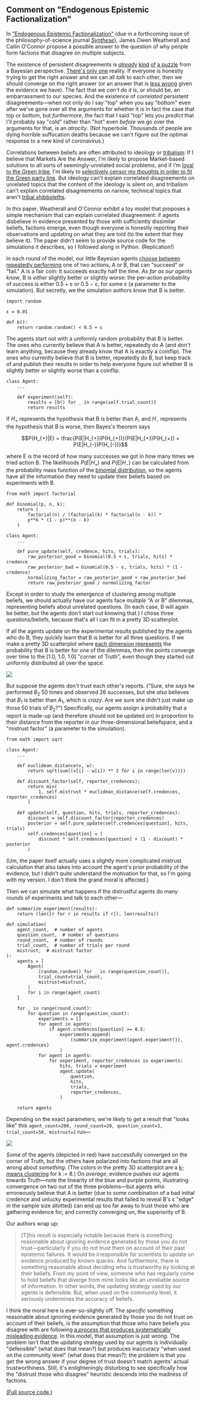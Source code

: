 ## Comment on "Endogenous Epistemic Factionalization"

In ["Endogenous Epistemic Factionalization"](https://arxiv.org/abs/1812.08131) (due in a forthcoming issue of the philosophy-of-science journal [_Synthese_](https://www.springer.com/journal/11229/)), James Owen Weatherall and Cailin O'Connor propose a possible answer to the question of why people form factions that disagree on multiple subjects.

The existence of persistent disagreements is [_already_](https://www.lesswrong.com/posts/NKECtGX4RZPd7SqYp/the-modesty-argument) [kind](https://www.lesswrong.com/posts/tKa9Lebyebf6a7P2o/the-rhythm-of-disagreement) [of](https://www.lesswrong.com/posts/gTTWRkSz474o7s4Dg/principles-of-disagreement) [a puzzle](https://ppe.mercatus.org/system/files/Are_Disagreements_Honest_-_WP.pdf) from a Bayesian perspective. [There's only one](https://genius.com/They-might-be-giants-one-everything-lyrics) reality. If everyone is honestly trying to get the right answer and we can all _talk_ to each other, then we should converge on the right answer (or an answer that is [less wrong](https://tvtropes.org/pmwiki/pmwiki.php/Main/TitleDrop) given the evidence we have). The fact that we _can't do it_ is, or should be, an embarrassment to our species. And the existence of _correlated_ persistent disagreements—when not only do I say "top" when you say "bottom" even after we've gone over all the arguments for whether it is in fact the case that top or bottom, but _furthermore_, the fact that I said "top" lets you _predict_ that I'll probably say "cold" rather than "hot" even _before_ we go over the arguments for that, is an _atrocity_. (Not hyperbole. Thousands of people are dying horrible suffocation deaths because we can't figure out the optimal response to a new kind of coronavirus.)

Correlations between beliefs are often attributed to ideology or [tribalism](https://slatestarcodex.com/2014/11/04/ethnic-tension-and-meaningless-arguments/): if I believe that Markets Are the Answer, I'm likely to propose Market-based solutions to all sorts of seemingly-unrelated social problems, and if I'm [loyal to the Green tribe](https://www.lesswrong.com/posts/6hfGNLf4Hg5DXqJCF/a-fable-of-science-and-politics), I'm likely to [selectively censor my thoughts in order to fit the Green party line](https://www.lesswrong.com/posts/DoPo4PDjgSySquHX8/heads-i-win-tails-never-heard-of-her-or-selective-reporting). But ideology can't explain correlated disagreements on unrelated topics that the content of the ideology is silent on, and tribalism can't explain correlated disagreements on narrow, technical topics that aren't [tribal shibboleths](https://slatestarcodex.com/2016/04/04/the-ideology-is-not-the-movement/).

In this paper, Weatherall and O'Connor exhibit a toy model that proposes a simple mechanism that can explain correlated disagreement: if agents disbelieve in evidence presented by those with sufficiently dissimilar beliefs, factions emerge, even though everyone is honestly reporting their observations and updating on what they are told (to the extent that they believe it). The paper didn't seem to provide source code for the simulations it describes, so I followed along in Python. (Replication!)

In each round of the model, our little Bayesian agents [choose between repeatedly performing](https://en.wikipedia.org/wiki/Multi-armed_bandit) one of two actions, A or B, that can "succeed" or "fail." A is a fair coin: it succeeds exactly half the time. _As far as our agents know_, B is _either_ slightly better or slightly worse: the per-action probability of success is either 0.5 + ɛ or 0.5 − ɛ, for some ɛ (a parameter to the simulation). But secretly, we the simulation authors know that B is better.

```
import random

ε = 0.01

def b():
    return random.random() < 0.5 + ε
```

The agents start out with a uniformly random probability that B is better. The ones who currently believe that A is better, repeatedly do A (and don't learn anything, because they already know that A is exactly a coinflip). The ones who currently believe that B is better, repeatedly do B, but keep track of and publish their results in order to help everyone figure out whether B is slightly better or slightly worse than a coinflip.

```
class Agent:
    ...

    def experiment(self):
        results = [b() for _ in range(self.trial_count)]
        return results
```

If $H_{+}$ represents the hypothesis that B is better than A, and $H_{-}$ represents the hypothesis that B is worse, then Bayes's theorem says

$$P(H_{+}|E) = \frac{P(E|H_{+})P(H_{+})}{P(E|H_{+})P(H_{+}) + P(E|H_{-})P(H_{-})}$$

where E is the record of how many successes we got in how many times we tried action B. The likelihoods $P(E|H_{+})$ and $P(E|H_{-})$ can be calculated from the probability mass function of the [binomial distribution](https://en.wikipedia.org/wiki/Binomial_distribution), so the agents have all the information they need to update their beliefs based on experiments with B.

```
from math import factorial

def binomial(p, n, k):
    return (
        factorial(n) / (factorial(k) * factorial(n - k)) *
        p**k * (1 - p)**(n - k)
    )

class Agent:
    ...

    def pure_update(self, credence, hits, trials):
        raw_posterior_good = binomial(0.5 + ε, trials, hits) * credence
        raw_posterior_bad = binomial(0.5 - ε, trials, hits) * (1 - credence)
        normalizing_factor = raw_posterior_good + raw_posterior_bad
        return raw_posterior_good / normalizing_factor
```

Except in order to study the emergence of clustering among multiple beliefs, we should actually have our agents face _multiple_ "A or B" dilemmas, representing beliefs about unrelated questions. (In each case, B will again be better, but the agents don't start out knowing that.) I chose three questions/beliefs, because that's all I can fit in a pretty 3D scatterplot.

If all the agents update on the experimental results published by the agents who do B, they quickly learn that B is better for all three questions. If we make a pretty 3D scatterplot where [each dimension represents](https://www.lesswrong.com/posts/WBw8dDkAWohFjWQSk/the-cluster-structure-of-thingspace) the probability that B is better for one of the dilemmas, then the points converge over time to the [1.0, 1.0, 1.0] "corner of Truth", even though they started out uniformly distributed all over the space.

![](https://i.imgur.com/E61Hp4W.png)

But suppose the agents don't trust each other's reports. ("Sure, she _says_ he performed $B_2$ 50 times and observed 26 successes, but she _also_ believes that $B_1$ is better than $A_1$, which is _crazy_. Are we sure she didn't just make up those 50 trials of $B_2$?") Specifically, our agents assign a probability that a report is made-up (and therefore should not be updated on) in proportion to their distance from the reporter in our three-dimensional beliefspace, and a "mistrust factor" (a parameter to the simulation).

```
from math import sqrt

class Agent:
    ...

    def euclidean_distance(v, w):
        return sqrt(sum((v[i] - w[i]) ** 2 for i in range(len(v))))

    def discount_factor(self, reporter_credences):
        return min(
            1, self.mistrust * euclidean_distance(self.credences, reporter_credences)
        )

    def update(self, question, hits, trials, reporter_credences):
        discount = self.discount_factor(reporter_credences)
        posterior = self.pure_update(self.credences[question], hits, trials)
        self.credences[question] = (
            discount * self.credences[question] + (1 - discount) * posterior
        )
```

(Um, the paper itself actually uses a slightly more complicated mistrust calculation that also takes into account the agent's prior probability of the evidence, but I didn't quite understand the motivation for that, so I'm going with my version. I don't think the grand moral is affected.)

Then we can simulate what happens if the distrustful agents do many rounds of experiments and talk to each other—

```
def summarize_experiment(results):
    return (len([r for r in results if r]), len(results))

def simulation(
    agent_count,  # number of agents
    question_count,  # number of questions
    round_count,  # number of rounds
    trial_count,  # number of trials per round
    mistrust,  # mistrust factor
):
    agents = [
        Agent(
            [random.random() for _ in range(question_count)],
            trial_count=trial_count,
            mistrust=mistrust,
        )
        for i in range(agent_count)
    ]

    for _ in range(round_count):
        for question in range(question_count):
            experiments = []
            for agent in agents:
                if agent.credences[question] >= 0.5:
                    experiments.append(
                        (summarize_experiment(agent.experiment()), agent.credences)
                    )
            for agent in agents:
                for experiment, reporter_credences in experiments:
                    hits, trials = experiment
                    agent.update(
                        question,
                        hits,
                        trials,
                        reporter_credences,
                    )

    return agents
```

Depending on the exact parameters, we're likely to get a result that "looks like" this `agent_count=200, round_count=20, question_count=3, trial_count=50, mistrust=2` run—

![](https://i.imgur.com/hSD2pa1.png)

_Some_ of the agents (depicted in red) have successfully converged on the corner of Truth, but the others have polarized into factions that are all wrong about _something_. (The colors in the pretty 3D scatterplot are a [k-means clustering](https://en.wikipedia.org/wiki/K-means_clustering) for k := 8.) On _average_, evidence pushes our agents towards Truth—note the linearity of the blue and purple points, illustrating convergence on two out of the three problems—but agents who erroneously believe that A is better (due to some combination of a bad initial credence and unlucky experimental results that failed to reveal B's ε "edge" in the sample size allotted) can end up too far away to trust those who are gathering evidence for, and correctly converging on, the superiority of B.

Our authors wrap up: 

> [T]his result is especially notable because there is something reasonable about ignoring evidence generated by those you do not trust—particularly if you do not trust them on account of their past epistemic failures. It would be irresponsible for scientists to update on evidence produced by known quacks. And furthermore, there is something reasonable about deciding who is trustworthy by looking at their beliefs. From my point of view, someone who has regularly come to hold beliefs that diverge from mine looks like an unreliable source of information. In other words, the updating strategy used by our agents is defensible. But, when used on the community level, it seriously undermines the accuracy of beliefs.

I think the moral here is ever-so-slightly off. The _specific_ something reasonable about ignoring evidence generated by those you do not trust on account of their beliefs, is the assumption that those who have beliefs you disagree with are following [a _process_ that produces systematically misleading evidence](https://www.lesswrong.com/posts/fmA2GJwZzYtkrAKYJ/algorithms-of-deception). In this model, that assumption is just _wrong_. The problem isn't that the updating strategy used by our agents is individually "defensible" (what does that mean?) but produces inaccuracy "when used on the community level" (what does that mean?); the problem is that you get the wrong answer if your degree of trust doesn't match agents' actual trustworthiness. Still, it's enlighteningly disturbing to see specifically how the "distrust those who disagree" heuristic descends into the madness of factions.

[(Full source code.)](https://gist.github.com/zackmdavis/49539816ee1018e524a6f5a811b5b224)
